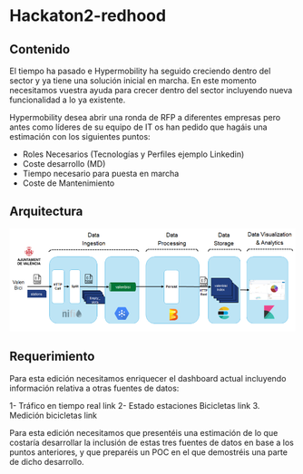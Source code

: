 # Hackaton2-redhood

## Contenido

El tiempo ha pasado e Hypermobility ha seguido creciendo dentro del sector y ya tiene una solución inicial en marcha. En este momento necesitamos vuestra ayuda para crecer dentro del sector incluyendo nueva funcionalidad a lo ya existente.

Hypermobility desea abrir una ronda de RFP a diferentes empresas pero antes como líderes de su equipo de IT os han pedido que hagáis una estimación con los siguientes puntos:

- Roles Necesarios (Tecnologías y Perfiles ejemplo Linkedin)
- Coste desarrollo (MD)
- Tiempo necesario para puesta en marcha
- Coste de Mantenimiento


## Arquitectura
![myimage-alt-tag](https://github.com/davidferrerc/hackaton2-redhood/blob/master/img/Imagen1.png)

## Requerimiento
Para esta edición necesitamos enriquecer el dashboard actual incluyendo información relativa a otras fuentes de datos:

1- Tráfico en tiempo real link
2- Estado estaciones Bicicletas link
3. Medición bicicletas link

Para esta edición necesitamos que presentéis una estimación de lo que costaría desarrollar la inclusión de estas tres fuentes de datos en base a los puntos anteriores, y que preparéis un POC en el que demostréis una parte de dicho desarrollo.
